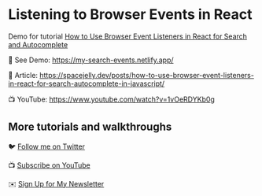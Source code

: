 # Listening to Browser Events in React

Demo for tutorial [How to Use Browser Event Listeners in React for Search and Autocomplete](https://www.youtube.com/watch?v=1vOeRDYKb0g)

🚀 See Demo: https://my-search-events.netlify.app/

📝 Article: https://spacejelly.dev/posts/how-to-use-browser-event-listeners-in-react-for-search-autocomplete-in-javascript/

📺 YouTube: https://www.youtube.com/watch?v=1vOeRDYKb0g

## More tutorials and walkthroughs

🐦 [Follow me on Twitter](https://twitter.com/colbyfayock)

📺 [Subscribe on YouTube](https://www.youtube.com/colbyfayock)

✉️ [Sign Up for My Newsletter](https://colbyfayock.com/newsletter)
